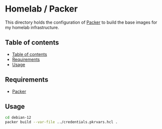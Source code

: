 # Homelab / Packer

This directory holds the configuration of [Packer](https://www.packer.io/) to build the base images for my homelab infrastructure.

## Table of contents

- [Table of contents](#table-of-contents)
- [Requirements](#requirements)
- [Usage](#usage)

## Requirements

- [Packer](https://www.packer.io/downloads)

## Usage

```bash
cd debian-12
packer build --var-file ../credentials.pkrvars.hcl .
```